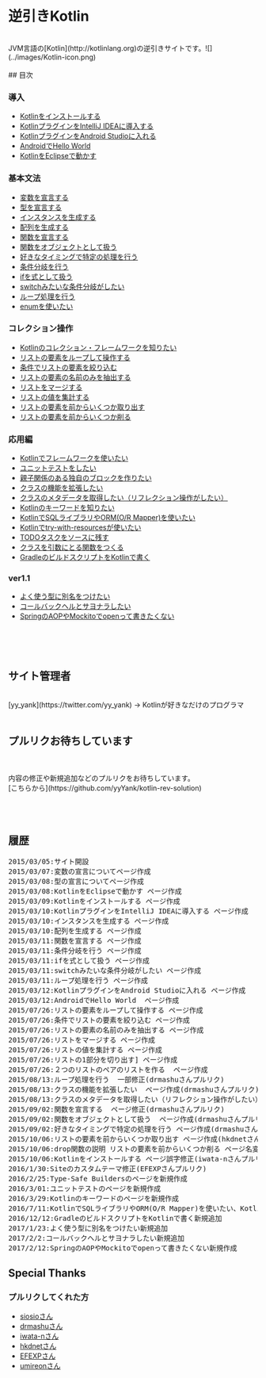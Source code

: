 # 逆引きKotlin

<br/>  
JVM言語の[Kotlin](http://kotlinlang.org)の逆引きサイトです。![](../images/Kotlin-icon.png)
<br/>  
<br/>  
## 目次
<br/>  

### 導入
* [Kotlinをインストールする](./kotlin-install)
* [KotlinプラグインをIntelliJ IDEAに導入する](./kotlin-plugin-intellij)
* [KotlinプラグインをAndroid Studioに入れる](./kotlin-plugin-androidstudio)
* [AndroidでHello World](./hello-kotlin-android)
* [KotlinをEclipseで動かす](./kotlin-plugin-eclipse)

### 基本文法
* [変数を宣言する](./variable)
* [型を宣言する](./type)
* [インスタンスを生成する](./instance)
* [配列を生成する](./array)
* [関数を宣言する](./function)
* [関数をオブジェクトとして扱う](./function_object)
* [好きなタイミングで特定の処理を行う](./function_type)
* [条件分岐を行う](if-statement)
* [ifを式として扱う](./if-function)
* [switchみたいな条件分岐がしたい](./when)
* [ループ処理を行う](./loop)
* [enumを使いたい](./enum)  

### コレクション操作
* [Kotlinのコレクション・フレームワークを知りたい](./kotlin-collection-framework)  
* [リストの要素をループして操作する](./collection-for-each)  
* [条件でリストの要素を絞り込む](./collection-filter)  
* [リストの要素の名前のみを抽出する](./collection-map)
* [リストをマージする](./collection-merge) 
* [リストの値を集計する](./collection-sum)
* [リストの要素を前からいくつか取り出す](./collection-take) 
* [リストの要素を前からいくつか削る](./collection-drop) 


### 応用編
* [Kotlinでフレームワークを使いたい](./framework-for-kotlin) 
* [ユニットテストをしたい](./unit-test-for-kotlin) 
* [親子関係のある独自のブロックを作りたい](./type-safe-builder) 
* [クラスの機能を拡張したい](./extension) 
* [クラスのメタデータを取得したい（リフレクション操作がしたい）](./reflection) 
* [Kotlinのキーワードを知りたい](./keyword-for-kotlin) 
* [KotlinでSQLライブラリやORM(O/R Mapper)を使いたい](./orm-for-kotlin)
* [Kotlinでtry-with-resourcesが使いたい](./try-with-resources-for-kotlin)
* [TODOタスクをソースに残す](./todo)
* [クラスを引数にとる関数をつくる](./kclass-argument)
* [GradleのビルドスクリプトをKotlinで書く](./gradle-kts)

### ver1.1

* [よく使う型に別名をつけたい](./type-alias)
* [コールバックヘルとサヨナラしたい](./coroutines-for-kotlin)
* [SpringのAOPやMockitoでopenって書きたくない](./all-open-plugin)
   
<br/>  
<br/>  
<br/>  
   
## サイト管理者
   
<br/>  
   [yy_yank](https://twitter.com/yy_yank) -> Kotlinが好きなだけのプログラマ
   
<br/>  
<br/>  
   
   
   
## プルリクお待ちしています
<br/>
<br/>
内容の修正や新規追加などのプルリクをお待ちしています。
   
<br/>
[こちらから](https://github.com/yyYank/kotlin-rev-solution)
  
<br/>
<br/>
<br/>
<br/>
   
   
## 履歴

<pre>
2015/03/05:サイト開設
2015/03/07:変数の宣言についてページ作成
2015/03/08:型の宣言についてページ作成
2015/03/08:KotlinをEclipseで動かす ページ作成
2015/03/09:Kotlinをインストールする ページ作成
2015/03/10:KotlinプラグインをIntelliJ IDEAに導入する ページ作成
2015/03/10:インスタンスを生成する ページ作成
2015/03/10:配列を生成する ページ作成
2015/03/11:関数を宣言する ページ作成
2015/03/11:条件分岐を行う ページ作成
2015/03/11:ifを式として扱う ページ作成
2015/03/11:switchみたいな条件分岐がしたい ページ作成
2015/03/11:ループ処理を行う ページ作成
2015/03/12:KotlinプラグインをAndroid Studioに入れる ページ作成
2015/03/12:AndroidでHello World  ページ作成
2015/07/26:リストの要素をループして操作する ページ作成  
2015/07/26:条件でリストの要素を絞り込む ページ作成 
2015/07/26:リストの要素の名前のみを抽出する ページ作成 
2015/07/26:リストをマージする ページ作成 
2015/07/26:リストの値を集計する ページ作成 
2015/07/26:リストの1部分を切り出す] ページ作成 
2015/07/26:２つのリストのペアのリストを作る  ページ作成 
2015/08/13:ループ処理を行う  一部修正(drmashuさんプルリク) 
2015/08/13:クラスの機能を拡張したい  ページ作成(drmashuさんプルリク) 
2015/08/13:クラスのメタデータを取得したい（リフレクション操作がしたい）  ページ作成(drmashuさんプルリク)
2015/09/02:関数を宣言する  ページ修正(drmashuさんプルリク)
2015/09/02:関数をオブジェクトとして扱う  ページ作成(drmashuさんプルリク)
2015/09/02:好きなタイミングで特定の処理を行う ページ作成(drmashuさんプルリク)
2015/10/06:リストの要素を前からいくつか取り出す ページ作成(hkdnetさんプルリク)
2015/10/06:drop関数の説明 リストの要素を前からいくつか削る ページ名変更(hkdnetさんプルリク)
2015/10/06:Kotlinをインストールする ページ誤字修正(iwata-nさんプルリク)
2016/1/30:Siteのカスタムテーマ修正(EFEXPさんプルリク)
2016/2/25:Type-Safe Buildersのページを新規作成
2016/3/01:ユニットテストのページを新規作成
2016/3/29:Kotlinのキーワードのページを新規作成
2016/7/11:KotlinでSQLライブラリやORM(O/R Mapper)を使いたい、Kotlinでtry-with-resourcesが使いたい、TODOタスクをソースに残す、クラスを引数にとる関数をつくるを追加
2016/12/12:GradleのビルドスクリプトをKotlinで書く新規追加
2017/1/23:よく使う型に別名をつけたい新規追加
2017/2/2:コールバックヘルとサヨナラしたい新規追加
2017/2/12:SpringのAOPやMockitoでopenって書きたくない新規作成
</pre>


## Special Thanks

### プルリクしてくれた方

* [siosioさん](https://github.com/siosio)
* [drmashuさん](https://github.com/drmashu)
* [iwata-nさん](https://github.com/iwata-n)  
* [hkdnetさん](https://github.com/hkdnet)  
* [EFEXPさん](https://github.com/EFEXP)  
* [umireonさん](https://github.com/umireon)
   
  
   
   
   
   
   
   
